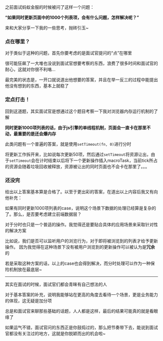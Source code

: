 之前面试蚂蚁金服的时候被问了这样一个问题：   

**“如果同时更新页面中的1000个列表项，会有什么问题，怎样解决呢？”**   

来和大家分享一下我的一些思考，抛砖引玉~

### 点在哪里？   

对于类似于这种的问题，首先你要考虑的是面试官提问的“点”在哪里   

很可能狂飙了一大堆也没说到面试官想要考察的东西，浪费了很多时间和面试官的耐心，这就对你很不利咯...   

最完美的状态是，一开口就说道出他想要的答案，并且在举一反三的过程中能提出他没有想到的东西，基本上就稳了  

### 定点打击！ 

回到这道题，其实面试官是想通过这个题目考察一下我对浏览器内存运行机制的了解   

**同时更新1000项列表的话，由于js引擎的单线程机制，页面会一直卡在那里不动，最重要的是还会爆内存**   

此类问题有一个普遍的答案，就是使用```setTimeout(fn, 0)```进行分时   

将更新工作拆开来，比如说每次更新50项，然后通过```setTimeout```将资源让出，由于```setTimeout```会在计时结束以后将下一个更新操作插入macroTask，当前tick所占的资源会随着垃圾回收被释放，资源被让出的同时页面也不会卡在那里了。。。   

### 还没完

给出以上答案基本算是合格了。以至于更出彩的答案，在道出以上内容后我又有向他补充：   

如果有同时更新1000项列表的case，说明这个场景下数据的处理已经算是复杂的了。那么，是否要考虑建立前端数据层？   

对于分时也只是一个普适的操作。我觉得还是要贴合具体的应用场景来采取针对性的解决方案   

比如说，我们是否可以监听用户的浏览行为，对于即将被浏览到的列表才给予更新操作。
因为我觉得在这种场景下没有被用户浏览到的更新操作可以被认为是**冗余**的   

若是采取这种方案的话，以上的case也会得到解决，而分时处理可以作为一种保险机制放在最底层~  

---   
其实在面试的时候，面试官们都会青睐有自己想法的人  

对于基本答案的补充，说明我能够站在更高的角度去看待一个场景，更是业务能力的体现，这无疑是加分项

总是和面试官来聊那些基础的话题，人人都是这样，最后的结果可能真的就是看眼缘了   

如果运气不错，面试官问的东西正是你鼓捣过的，那么把节奏带下去，能说到面试官都没有关注过的地方，这就是你脱颖而出的机会啦~